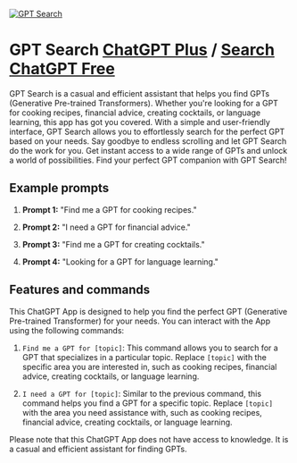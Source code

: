 
[![GPT Search](https://files.oaiusercontent.com/file-uGgp94zpWzMvEa72gXEfAx5V?se=2123-10-18T21%3A15%3A50Z&sp=r&sv=2021-08-06&sr=b&rscc=max-age%3D31536000%2C%20immutable&rscd=attachment%3B%20filename%3D9e127235-e80e-4629-8873-6049ad3e0b7d.png&sig=6LKPaibMW0CLZ%2Bx/07hpLtU3b9JFDyIowhjvLLrdguk%3D)](https://chat.openai.com/g/g-FPubWp6VF-gpt-search)

# GPT Search [ChatGPT Plus](https://chat.openai.com/g/g-FPubWp6VF-gpt-search) / [Search ChatGPT Free](https://gptcall.net/index.html#/?search=GPT%20Search)

GPT Search is a casual and efficient assistant that helps you find GPTs (Generative Pre-trained Transformers). Whether you're looking for a GPT for cooking recipes, financial advice, creating cocktails, or language learning, this app has got you covered. With a simple and user-friendly interface, GPT Search allows you to effortlessly search for the perfect GPT based on your needs. Say goodbye to endless scrolling and let GPT Search do the work for you. Get instant access to a wide range of GPTs and unlock a world of possibilities. Find your perfect GPT companion with GPT Search!

## Example prompts

1. **Prompt 1:** "Find me a GPT for cooking recipes."

2. **Prompt 2:** "I need a GPT for financial advice."

3. **Prompt 3:** "Find me a GPT for creating cocktails."

4. **Prompt 4:** "Looking for a GPT for language learning."


## Features and commands

This ChatGPT App is designed to help you find the perfect GPT (Generative Pre-trained Transformer) for your needs. You can interact with the App using the following commands:

1. `Find me a GPT for [topic]`: This command allows you to search for a GPT that specializes in a particular topic. Replace `[topic]` with the specific area you are interested in, such as cooking recipes, financial advice, creating cocktails, or language learning.

2. `I need a GPT for [topic]`: Similar to the previous command, this command helps you find a GPT for a specific topic. Replace `[topic]` with the area you need assistance with, such as cooking recipes, financial advice, creating cocktails, or language learning.

Please note that this ChatGPT App does not have access to knowledge. It is a casual and efficient assistant for finding GPTs.


